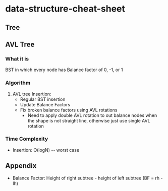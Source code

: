 # data-structure-cheat-sheet

## Tree

## AVL Tree

### What it is
BST in which every node has Balance factor of 0, -1, or 1

### Algorithm
1. AVL tree Insertion:
    - Regular BST insertion
    - Update Balance Factors
    - Fix broken balance factors using AVL rotations
        - Need to apply double AVL rotation to out balance nodes when the shape is not straight line, otherwise just use single AVL rotation 

### Time Complexity
- Insertion: O(logN) -- worst case



## Appendix
- Balance Factor: Height of right subtree - height of left subtree (BF = rh -lh)
